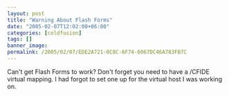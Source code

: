 ```yaml
---
layout: post
title: "Warning About Flash Forms"
date: "2005-02-07T12:02:00+06:00"
categories: [coldfusion]
tags: []
banner_image: 
permalink: /2005/02/07/EDE2A721-0C8C-6F74-6067DC46A783FB7C
---
```


Can't get Flash Forms to work? Don't forget you need to have a /CFIDE virtual mapping. I had forgot to set one up for the virtual host I was working on.